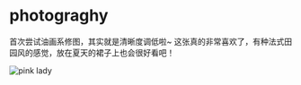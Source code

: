 # photograghy
首次尝试油画系修图，其实就是清晰度调低啦~
这张真的非常喜欢了，有种法式田园风的感觉，放在夏天的裙子上也会很好看吧！

![pink lady](./images/pink_flower.jpg)
